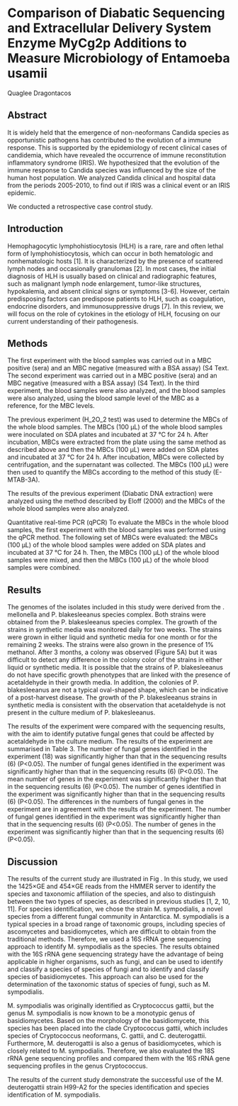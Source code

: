 # Comparison of Diabatic Sequencing and Extracellular Delivery System Enzyme MyCg2p Additions to Measure Microbiology of Entamoeba usamii
Quaglee Dragontacos


## Abstract
It is widely held that the emergence of non-neoformans Candida species as opportunistic pathogens has contributed to the evolution of a immune response. This is supported by the epidemiology of recent clinical cases of candidemia, which have revealed the occurrence of immune reconstitution inflammatory syndrome (IRIS). We hypothesized that the evolution of the immune response to Candida species was influenced by the size of the human host population. We analyzed Candida clinical and hospital data from the periods 2005-2010, to find out if IRIS was a clinical event or an IRIS epidemic.

We conducted a retrospective case control study.


## Introduction
Hemophagocytic lymphohistiocytosis (HLH) is a rare, rare and often lethal form of lymphohistiocytosis, which can occur in both hematologic and nonhematologic hosts [1]. It is characterized by the presence of scattered lymph nodes and occasionally granulomas [2]. In most cases, the initial diagnosis of HLH is usually based on clinical and radiographic features, such as malignant lymph node enlargement, tumor-like structures, hypokalemia, and absent clinical signs or symptoms [3-6]. However, certain predisposing factors can predispose patients to HLH, such as coagulation, endocrine disorders, and immunosuppressive drugs [7]. In this review, we will focus on the role of cytokines in the etiology of HLH, focusing on our current understanding of their pathogenesis.


## Methods
The first experiment with the blood samples was carried out in a MBC positive (sera) and an MBC negative (measured with a BSA assay) (S4 Text. The second experiment was carried out in a MBC positive (sera) and an MBC negative (measured with a BSA assay) (S4 Text). In the third experiment, the blood samples were also analyzed, and the blood samples were also analyzed, using the blood sample level of the MBC as a reference, for the MBC levels.

The previous experiment (H_2O_2 test) was used to determine the MBCs of the whole blood samples. The MBCs (100 µL) of the whole blood samples were inoculated on SDA plates and incubated at 37 °C for 24 h. After incubation, MBCs were extracted from the plate using the same method as described above and then the MBCs (100 µL) were added on SDA plates and incubated at 37 °C for 24 h. After incubation, MBCs were collected by centrifugation, and the supernatant was collected. The MBCs (100 µL) were then used to quantify the MBCs according to the method of this study (E-MTAB-3A).

The results of the previous experiment (Diabatic DNA extraction) were analyzed using the method described by Eloff (2000) and the MBCs of the whole blood samples were also analyzed.

Quantitative real-time PCR (qPCR)
To evaluate the MBCs in the whole blood samples, the first experiment with the blood samples was performed using the qPCR method. The following set of MBCs were evaluated: the MBCs (100 µL) of the whole blood samples were added on SDA plates and incubated at 37 °C for 24 h. Then, the MBCs (100 µL) of the whole blood samples were mixed, and then the MBCs (100 µL) of the whole blood samples were combined.


## Results
The genomes of the isolates included in this study were derived from the . mellonella and P. blakesleeanus species complex. Both strains were obtained from the P. blakesleeanus species complex. The growth of the strains in synthetic media was monitored daily for two weeks. The strains were grown in either liquid and synthetic media for one month or for the remaining 2 weeks. The strains were also grown in the presence of 1% methanol. After 3 months, a colony was observed (Figure 5A) but it was difficult to detect any difference in the colony color of the strains in either liquid or synthetic media. It is possible that the strains of P. blakesleeanus do not have specific growth phenotypes that are linked with the presence of acetaldehyde in their growth media. In addition, the colonies of P. blakesleeanus are not a typical oval-shaped shape, which can be indicative of a post-harvest disease. The growth of the P. blakesleeanus strains in synthetic media is consistent with the observation that acetaldehyde is not present in the culture medium of P. blakesleeanus.

The results of the experiment were compared with the sequencing results, with the aim to identify putative fungal genes that could be affected by acetaldehyde in the culture medium. The results of the experiment are summarised in Table 3. The number of fungal genes identified in the experiment (18) was significantly higher than that in the sequencing results (6) (P<0.05). The number of fungal genes identified in the experiment was significantly higher than that in the sequencing results (6) (P<0.05). The mean number of genes in the experiment was significantly higher than that in the sequencing results (6) (P<0.05). The number of genes identified in the experiment was significantly higher than that in the sequencing results (6) (P<0.05). The differences in the numbers of fungal genes in the experiment are in agreement with the results of the experiment. The number of fungal genes identified in the experiment was significantly higher than that in the sequencing results (6) (P<0.05). The number of genes in the experiment was significantly higher than that in the sequencing results (6) (P<0.05).


## Discussion
The results of the current study are illustrated in Fig . In this study, we used the 1425×GE and 454×GE reads from the HMMER server to identify the species and taxonomic affiliation of the species, and also to distinguish between the two types of species, as described in previous studies [1, 2, 10, 11]. For species identification, we chose the strain M. sympodialis, a novel species from a different fungal community in Antarctica. M. sympodialis is a typical species in a broad range of taxonomic groups, including species of ascomycetes and basidiomycetes, which are difficult to obtain from the traditional methods. Therefore, we used a 16S rRNA gene sequencing approach to identify M. sympodialis as the species. The results obtained with the 16S rRNA gene sequencing strategy have the advantage of being applicable in higher organisms, such as fungi, and can be used to identify and classify a species of species of fungi and to identify and classify species of basidiomycetes. This approach can also be used for the determination of the taxonomic status of species of fungi, such as M. sympodialis.

M. sympodialis was originally identified as Cryptococcus gattii, but the genus M. sympodialis is now known to be a monotypic genus of basidiomycetes. Based on the morphology of the basidiomycete, this species has been placed into the clade Cryptococcus gattii, which includes species of Cryptococcus neoformans, C. gattii, and C. deuterogattii. Furthermore, M. deuterogattii is also a genus of basidiomycetes, which is closely related to M. sympodialis. Therefore, we also evaluated the 18S rRNA gene sequencing profiles and compared them with the 16S rRNA gene sequencing profiles in the genus Cryptococcus.

The results of the current study demonstrate the successful use of the M. deuterogattii strain H99-A2 for the species identification and species identification of M. sympodialis.
